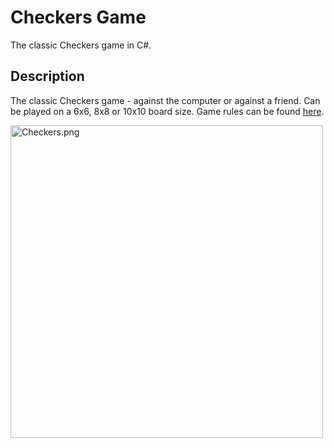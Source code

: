 <h1>Checkers Game</h1>
<p>The classic Checkers game in C#.</p>

<p><h2>Description</h2></p>

The classic Checkers game - against the computer or against a friend.
Can be played on a 6x6, 8x8 or 10x10 board size.
Game rules can be found <a href="http://www.itsyourturn.com/t_helptopic2030.html">here</a>.

<p></p>
<p></p>
<p></p>
<img src="https://imgbbb.com/images/2020/01/14/Checkers.png" alt="Checkers.png" border="0" width="500" height="500"/>

